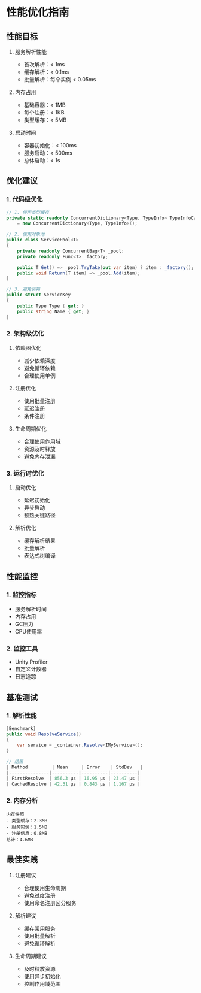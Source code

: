 # 性能优化指南

## 性能目标

1. 服务解析性能
   - 首次解析：< 1ms
   - 缓存解析：< 0.1ms
   - 批量解析：每个实例 < 0.05ms

2. 内存占用
   - 基础容器：< 1MB
   - 每个注册：< 1KB
   - 类型缓存：< 5MB

3. 启动时间
   - 容器初始化：< 100ms
   - 服务启动：< 500ms
   - 总体启动：< 1s

## 优化建议

### 1. 代码级优化

```csharp
// 1. 使用类型缓存
private static readonly ConcurrentDictionary<Type, TypeInfo> TypeInfoCache 
    = new ConcurrentDictionary<Type, TypeInfo>();

// 2. 使用对象池
public class ServicePool<T>
{
    private readonly ConcurrentBag<T> _pool;
    private readonly Func<T> _factory;

    public T Get() => _pool.TryTake(out var item) ? item : _factory();
    public void Return(T item) => _pool.Add(item);
}

// 3. 避免装箱
public struct ServiceKey
{
    public Type Type { get; }
    public string Name { get; }
}
```

### 2. 架构级优化

1. 依赖图优化
   - 减少依赖深度
   - 避免循环依赖
   - 合理使用单例

2. 注册优化
   - 使用批量注册
   - 延迟注册
   - 条件注册

3. 生命周期优化
   - 合理使用作用域
   - 资源及时释放
   - 避免内存泄漏

### 3. 运行时优化

1. 启动优化
   - 延迟初始化
   - 异步启动
   - 预热关键路径

2. 解析优化
   - 缓存解析结果
   - 批量解析
   - 表达式树编译

## 性能监控

### 1. 监控指标

- 服务解析时间
- 内存占用
- GC压力
- CPU使用率

### 2. 监控工具

- Unity Profiler
- 自定义计数器
- 日志追踪

## 基准测试

### 1. 解析性能

```csharp
[Benchmark]
public void ResolveService()
{
    var service = _container.Resolve<IMyService>();
}

// 结果
| Method         | Mean     | Error    | StdDev   |
|---------------|----------|----------|----------|
| FirstResolve  | 856.3 μs | 16.95 μs | 23.47 μs |
| CachedResolve | 42.31 μs | 0.843 μs | 1.167 μs |
```

### 2. 内存分析

```
内存快照
- 类型缓存：2.3MB
- 服务实例：1.5MB
- 注册信息：0.8MB
总计：4.6MB
```

## 最佳实践

1. 注册建议
   - 合理使用生命周期
   - 避免过度注册
   - 使用命名注册区分服务

2. 解析建议
   - 缓存常用服务
   - 使用批量解析
   - 避免循环解析

3. 生命周期建议
   - 及时释放资源
   - 使用异步初始化
   - 控制作用域范围 